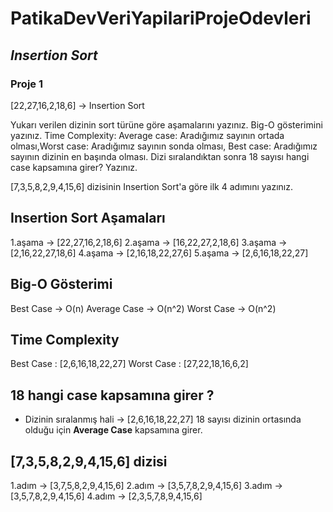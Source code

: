 # PatikaDevVeriYapilariProjeOdevleri

## ***Insertion Sort***
### Proje 1
[22,27,16,2,18,6] -> Insertion Sort

Yukarı verilen dizinin sort türüne göre aşamalarını yazınız.
Big-O gösterimini yazınız.
Time Complexity: Average case: Aradığımız sayının ortada olması,Worst case: Aradığımız sayının sonda olması, Best case: Aradığımız sayının dizinin en başında olması.
Dizi sıralandıktan sonra 18 sayısı hangi case kapsamına girer? Yazınız.


[7,3,5,8,2,9,4,15,6] dizisinin Insertion Sort'a göre ilk 4 adımını yazınız.

## Insertion Sort Aşamaları

1.aşama -> [22,27,16,2,18,6] 
2.aşama -> [16,22,27,2,18,6]
3.aşama -> [2,16,22,27,18,6]
4.aşama -> [2,16,18,22,27,6]
5.aşama -> [2,6,16,18,22,27]

## Big-O Gösterimi

Best Case -> O(n)
Average Case -> O(n^2)
Worst Case -> O(n^2)

## Time Complexity

Best Case : [2,6,16,18,22,27]
Worst Case : [27,22,18,16,6,2]

## 18 hangi case kapsamına girer ?

* Dizinin sıralanmış hali -> [2,6,16,18,22,27]
18 sayısı dizinin ortasında olduğu için **Average Case** kapsamına girer.


## [7,3,5,8,2,9,4,15,6] dizisi 

1.adım -> [3,7,5,8,2,9,4,15,6] 
2.adım -> [3,5,7,8,2,9,4,15,6]
3.adım -> [3,5,7,8,2,9,4,15,6]
4.adım -> [2,3,5,7,8,9,4,15,6]



